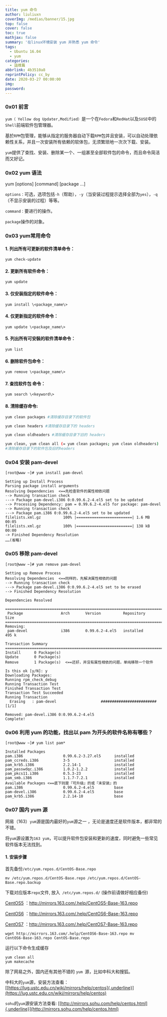```yaml
---
title: yum 命令
author: liuliuxn
coverImg: /medias/banner/15.jpg
top: false
cover: false
toc: true
mathjax: false
summary: '在linux环境安装 yum 并熟悉 yum 命令'
tags:
  - Ubuntu 16.04
  - yum
categories:
  - 运维篇
abbrlink: 4b3510a8
reprintPolicy: cc_by
date: 2020-03-27 00:00:00
img:
password:
---
```

### 0x01 前言
`yum（ Yellow dog Updater,Modified）`是一个在`Fedora`和`RedHat`以及`SUSE`中的`Shell`前端软件包管理器。

基於`RPM`包管理，能够从指定的服务器自动下载`RPM`包并且安装，可以自动处理依赖性关系，并且一次安装所有依赖的软体包，无须繁琐地一次次下载、安装。

`yum`提供了查找、安装、删除某一个、一组甚至全部软件包的命令，而且命令简洁而又好记。

### 0x02 yum 语法

yum \[options\] \[command\] \[package \...\]

`options：`可选，选项包括`-h`（帮助），`-y`（当安装过程提示选择全部为`yes`），`-q`（不显示安装的过程）等等。

`command：`要进行的操作。

`package`操作的对象。

### 0x03 yum常用命令 

#### 1. 列出所有可更新的软件清单命令：
```
yum check-update
```
#### 2. 更新所有软件命令：
```
yum update
```
#### 3. 仅安装指定的软件命令：
```
yum install \<package_name\>
```
#### 4. 仅更新指定的软件命令：
```
yum update \<package_name\>
```
#### 5. 列出所有可安裝的软件清单命令：
```
yum list
```
#### 6. 删除软件包命令：
```
yum remove \<package_name\>
```
#### 7. 查找软件包 命令：
```
yum search \<keyword\>
```
#### 8. 清除缓存命令:
```bash
yum clean packages #清除缓存目录下的软件包

yum clean headers #清除缓存目录下的 headers

yum clean oldheaders #清除缓存目录下旧的 headers

yum clean, yum clean all (= yum clean packages; yum clean oldheaders)
#清除缓存目录下的软件包及旧的headers
```

### 0x04 安装 pam-devel
```
[root@www ~]# yum install pam-devel
```
```
Setting up Install Process
Parsing package install arguments
Resolving Dependencies  <==先检查软件的属性相依问题
--> Running transaction check
---> Package pam-devel.i386 0:0.99.6.2-4.el5 set to be updated
--> Processing Dependency: pam = 0.99.6.2-4.el5 for package: pam-devel
--> Running transaction check
---> Package pam.i386 0:0.99.6.2-4.el5 set to be updated
filelists.xml.gz          100% |=========================| 1.6 MB    00:05
filelists.xml.gz          100% |=========================| 138 kB    00:00
-> Finished Dependency Resolution
……(省略)
```


### 0x05 移除 pam-devel
```
[root@www ~]# yum remove pam-devel
```
```
Setting up Remove Process
Resolving Dependencies  <==同样的，先解决属性相依的问题
--> Running transaction check
---> Package pam-devel.i386 0:0.99.6.2-4.el5 set to be erased
--> Finished Dependency Resolution

Dependencies Resolved

=============================================================================
 Package                 Arch       Version          Repository        Size
=============================================================================
Removing:
 pam-devel               i386       0.99.6.2-4.el5   installed         495 k

Transaction Summary
=============================================================================
Install      0 Package(s)
Update       0 Package(s)
Remove       1 Package(s)  <==还好，并没有属性相依的问题，单纯移除一个软件

Is this ok [y/N]: y
Downloading Packages:
Running rpm_check_debug
Running Transaction Test
Finished Transaction Test
Transaction Test Succeeded
Running Transaction
  Erasing   : pam-devel                    ######################### [1/1]

Removed: pam-devel.i386 0:0.99.6.2-4.el5
Complete!
```

### 0x06 利用 yum 的功能，找出以 pam 为开头的软件名称有哪些？
```
[root@www ~]# yum list pam*
```
```
Installed Packages
pam.i386                  0.99.6.2-3.27.el5      installed
pam_ccreds.i386           3-5                    installed
pam_krb5.i386             2.2.14-1               installed
pam_passwdqc.i386         1.0.2-1.2.2            installed
pam_pkcs11.i386           0.5.3-23               installed
pam_smb.i386              1.1.7-7.2.1            installed
Available Packages <==底下则是『可升级』的或『未安装』的
pam.i386                  0.99.6.2-4.el5         base
pam-devel.i386            0.99.6.2-4.el5         base
pam_krb5.i386             2.2.14-10              base
```
### 0x07 国内 yum 源

网易（163）`yum`源是国内最好的`yum`源之一
，无论是速度还是软件版本，都非常的不错。

将`yum`源设置为`163 yum`，可以提升软件包安装和更新的速度，同时避免一些常见软件版本无法找到。

#### 1. 安装步骤

首先备份`/etc/yum.repos.d/CentOS-Base.repo`
```
mv /etc/yum.repos.d/CentOS-Base.repo /etc/yum.repos.d/CentOS-Base.repo.backup
```
下载对应版本` repo `文件, 放入` /etc/yum.repos.d/` (操作前请做好相应备份)

[CentOS5](http://mirrors.163.com/.help/CentOS5-Base-163.repo) ：http://mirrors.163.com/.help/CentOS5-Base-163.repo

[CentOS6](http://mirrors.163.com/.help/CentOS6-Base-163.repo) ：http://mirrors.163.com/.help/CentOS6-Base-163.repo

[CentOS7](http://mirrors.163.com/.help/CentOS7-Base-163.repo) ：http://mirrors.163.com/.help/CentOS7-Base-163.repo
```
wget http://mirrors.163.com/.help/CentOS6-Base-163.repo mv
CentOS6-Base-163.repo CentOS-Base.repo
```
运行以下命令生成缓存
```
yum clean all 
yum makecache
```
除了网易之外，国内还有其他不错的 `yum `源，比如中科大和搜狐。

中科大的`yum`源，安装方法查看：[[https://lug.ustc.edu.cn/wiki/mirrors/help/centos]{.underline}](https://lug.ustc.edu.cn/wiki/mirrors/help/centos)

`sohu`的`yum`源安装方法查看: [[http://mirrors.sohu.com/help/centos.html]{.underline}](http://mirrors.sohu.com/help/centos.html)
